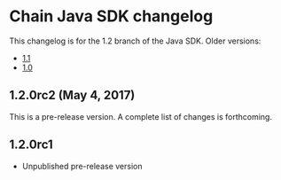 # Chain Java SDK changelog

This changelog is for the 1.2 branch of the Java SDK. Older versions:

- [1.1](https://github.com/chain/chain/blob/1.1-stable/sdk/java/CHANGELOG.md)
- [1.0](https://github.com/chain/chain/blob/1.0-stable/sdk/java/CHANGELOG.md)

## 1.2.0rc2 (May 4, 2017)

This is a pre-release version. A complete list of changes is forthcoming.

## 1.2.0rc1

* Unpublished pre-release version

